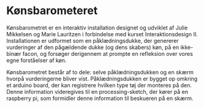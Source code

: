 # Kønsbarometeret

Kønsbarometret er en interaktiv installation designet og udviklet af Julie Mikkelsen og Marie Lauritzen i forbindelse med kurset Interaktionsdesign II. 
Installationen er udformet som en påklædningsdukke, der genererer vurderinger af den pågældende dukke (og dens skabers) køn, på en ikke-binær facon, og forsøger derigennem at prompte en refleksion over vores egne forståelser af køn. 

Kønsbarometret består af to dele: selve påklædningsdukken og en skærm hvorpå vurderingerne bliver vist. Påklædningsdukken er bygget op omkring et arduino board, der kan registrere hvilken type tøj der monteres på den. Denne information videregives til en processing-sketch, der kører på en raspberry pi, som formidler denne information til beskueren på en skærm. 

